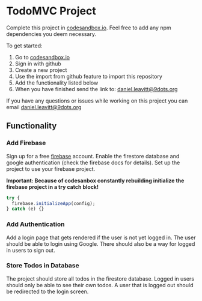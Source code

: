 # TodoMVC Project

Complete this project in [codesandbox.io](https://codesandbox.io). Feel free to add any npm dependencies you deem necessary.

To get started:

1. Go to [codesandbox.io](https://codesandbox.io)
2. Sign in with github
3. Create a new project
4. Use the import from github feature to import this repository
5. Add the functionality listed below
6. When you have finished send the link to: daniel.leavitt@9dots.org

If you have any questions or issues while working on this project you can email daniel.leavitt@9dots.org

## Functionality

### Add Firebase

Sign up for a free [firebase](https://firebase.google.com) account. Enable the firestore database and google authentication (check the firebase docs for details). Set up the project to use your firebase project.

**Important: Because of codesanbox constantly rebuilding initialize the firebase project in a try catch block!**

```js
try {
  firebase.initializeApp(config);
} catch (e) {}
```

### Add Authentication

Add a login page that gets rendered if the user is not yet logged in. The user should be able to login using Google. There should also be a way for logged in users to sign out.

### Store Todos in Database

The project should store all todos in the firestore database. Logged in users should only be able to see their own todos. A user that is logged out should be redirected to the login screen.
